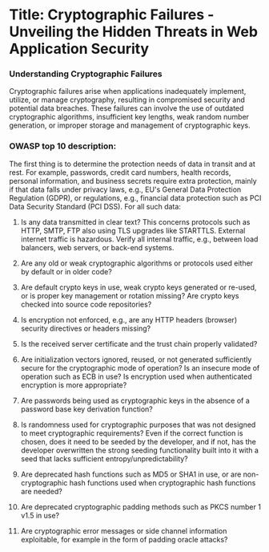 # Title: Cryptographic Failures - Unveiling the Hidden Threats in Web Application Security

### Understanding Cryptographic Failures

Cryptographic failures arise when applications inadequately implement, utilize, or manage cryptography, resulting in compromised security and potential data breaches. These failures can involve the use of outdated cryptographic algorithms, insufficient key lengths, weak random number generation, or improper storage and management of cryptographic keys.

### OWASP top 10 description:

The first thing is to determine the protection needs of data in transit and at rest. For example, passwords, credit card numbers, health records, personal information, and business secrets require extra protection, mainly if that data falls under privacy laws, e.g., EU's General Data Protection Regulation (GDPR), or regulations, e.g., financial data protection such as PCI Data Security Standard (PCI DSS). For all such data:

1. Is any data transmitted in clear text? This concerns protocols such as HTTP, SMTP, FTP also using TLS upgrades like STARTTLS. External internet traffic is hazardous. Verify all internal traffic, e.g., between load balancers, web servers, or back-end systems.

2. Are any old or weak cryptographic algorithms or protocols used either by default or in older code?

3. Are default crypto keys in use, weak crypto keys generated or re-used, or is proper key management or rotation missing? Are crypto keys checked into source code repositories?

4. Is encryption not enforced, e.g., are any HTTP headers (browser) security directives or headers missing?

5. Is the received server certificate and the trust chain properly validated?

6. Are initialization vectors ignored, reused, or not generated sufficiently secure for the cryptographic mode of operation? Is an insecure mode of operation such as ECB in use? Is encryption used when authenticated encryption is more appropriate?

7. Are passwords being used as cryptographic keys in the absence of a password base key derivation function?

8. Is randomness used for cryptographic purposes that was not designed to meet cryptographic requirements? Even if the correct function is chosen, does it need to be seeded by the developer, and if not, has the developer overwritten the strong seeding functionality built into it with a seed that lacks sufficient entropy/unpredictability?

9. Are deprecated hash functions such as MD5 or SHA1 in use, or are non-cryptographic hash functions used when cryptographic hash functions are needed?

10. Are deprecated cryptographic padding methods such as PKCS number 1 v1.5 in use?

11. Are cryptographic error messages or side channel information exploitable, for example in the form of padding oracle attacks?